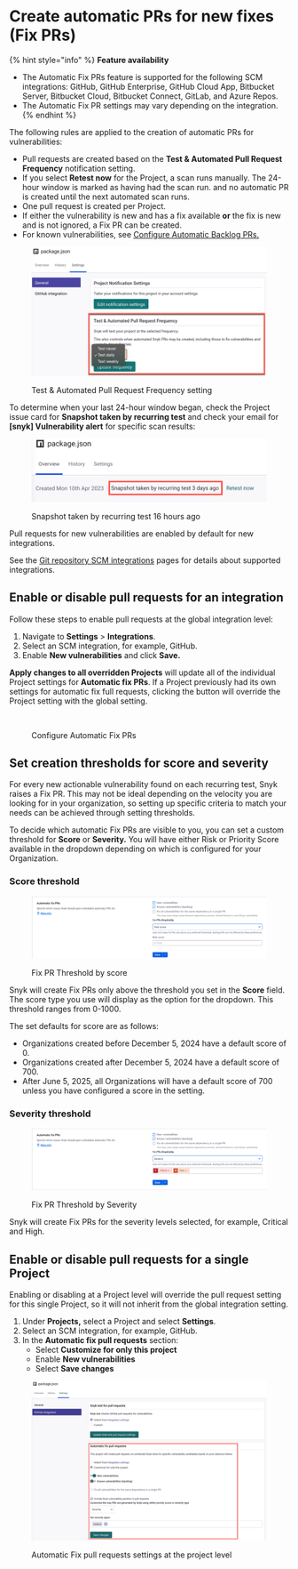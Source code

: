 # Create automatic PRs for new fixes (Fix PRs)

{% hint style="info" %}
**Feature availability**

* The Automatic Fix PRs feature is supported for the following SCM integrations: GitHub, GitHub Enterprise, GitHub Cloud App, Bitbucket Server, Bitbucket Cloud, Bitbucket Connect, GitLab, and Azure Repos.
* The Automatic Fix PR settings may vary depending on the integration.
{% endhint %}

The following rules are applied to the creation of automatic PRs for vulnerabilities:

* Pull requests are created based on the **Test & Automated Pull Request Frequency** notification setting.
* If you select **Retest now** for the Project, a scan runs manually. The 24-hour window is marked as having had the scan run. and no automatic PR is created until the next automated scan runs.
* One pull request is created per Project.
* If either the vulnerability is new and has a fix available **or** the fix is new and is not ignored, a Fix PR can be created.
* For known vulnerabilities, see [Configure Automatic Backlog PRs.](create-automatic-prs-for-backlog-issues-and-known-vulnerabilities-backlog-prs.md)&#x20;

<figure><img src="../../../.gitbook/assets/project-settings-test-pull-request-frequency.png" alt="Test &#x26; Automated Pull Request Frequency setting"><figcaption><p>Test &#x26; Automated Pull Request Frequency setting</p></figcaption></figure>

To determine when your last 24-hour window began, check the Project issue card for **Snapshot taken by recurring test** and check your email for **\[snyk] Vulnerability alert** for specific scan results:

<figure><img src="../../../.gitbook/assets/project-snapshot-taken.png" alt="Snapshot taken by recurring test 16 hours ago"><figcaption><p>Snapshot taken by recurring test 16 hours ago</p></figcaption></figure>

Pull requests for new vulnerabilities are enabled by default for new integrations.

See the [Git repository SCM integrations](../../../scm-ide-and-ci-cd-integrations/snyk-scm-integrations/) pages for details about supported integrations.

## Enable or disable pull requests for an integration

Follow these steps to enable pull requests at the global integration level:

1. Navigate to **Settings** > **Integrations**.
2. Select an SCM integration, for example, GitHub.
3. Enable **New vulnerabilities** and click **Save.**

**Apply changes to all overridden Projects** will update all of the individual Project settings for **Automatic fix PRs**. If a Project previously had its own settings for automatic fix full requests, clicking the button will override the Project setting with the global setting.

<figure><img src="../../../.gitbook/assets/Screenshot 2023-05-03 at 14.49.59.png" alt=""><figcaption><p>Configure Automatic Fix PRs</p></figcaption></figure>

## Set creation thresholds for score and severity

For every new actionable vulnerability found on each recurring test, Snyk raises a Fix PR. This may not be ideal depending on the velocity you are looking for in your organization, so setting up specific criteria to match your needs can be achieved through setting thresholds.

To decide which automatic Fix PRs are visible to you, you can set a custom threshold for **Score** or **Severity.** You will have either Risk or Priority Score available in the dropdown depending on which is configured for your Organization.

### Score threshold

<figure><img src="../../../.gitbook/assets/fix-pr-threshold-risk-score.png" alt=""><figcaption><p>Fix PR Threshold by score</p></figcaption></figure>

Snyk will create Fix PRs only above the threshold you set in the **Score** field. The score type you use will display as the option for the dropdown. This threshold ranges from 0-1000.

The set defaults for score are as follows:

* Organizations created before December 5, 2024 have a default score of 0.
* Organizations created after December 5, 2024 have a default score of 700.
* After June 5, 2025, all Organizations will have a default score of 700 unless you have configured a score in the setting.

### Severity threshold

<figure><img src="../../../.gitbook/assets/fix-pr-threshold-severity.png" alt=""><figcaption><p>Fix PR Threshold by Severity</p></figcaption></figure>

Snyk will create Fix PRs for the severity levels selected, for example, Critical and High.

## Enable or disable pull requests for a single Project

Enabling or disabling at a Project level will override the pull request setting for this single Project, so it will not inherit from the global integration setting.

1. Under **Projects,** select a Project and select **Settings**.
2. Select an SCM integration, for example, GitHub.
3. In the **Automatic fix pull requests** section:
   * Select **Customize for only this project**
   * Enable **New vulnerabilities**
   * Select **Save changes**

<figure><img src="../../../.gitbook/assets/project-settings-github-integration-automatic-fix-pull-requests.png" alt="Automatic Fix pull requests settings at the project level"><figcaption><p>Automatic Fix pull requests settings at the project level</p></figcaption></figure>
